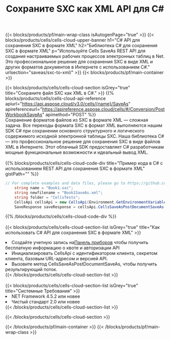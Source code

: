 ﻿---
title:  Сохраните SXC как XML API для C#
description:  Использование Aspose.Cells Cloud SDK для C# для сохранения файла формата SXC в виде файла формата XML.
url: /ru/net/saveas/sxc-to-xml/
---
{{< blocks/products/pf/main-wrap-class isAutogenPage="true" >}}
{{< blocks/products/cells/cells-cloud-upper-banner h1="C# API для сохранения SXC в формате XML" h2="Библиотека C# для сохранения SXC в формате XML" p="Используйте Cells SaveAs REST API для создания настраиваемых рабочих процессов электронных таблиц в Net. Это профессиональное решение для сохранения SXC в виде XML и других форматов документов в Интернете с использованием C#." urlsection="saveas/sxc-to-xml/" >}}
{{< blocks/products/pf/main-container >}}

{{< blocks/products/cells/cells-cloud-section isGrey="true" title="Сохраните файл SXC как XML в C#." >}}
{{% blocks/products/cells/cells-cloud-api-reference apiurl="https://api.aspose.cloud/v3.0/cells/{name}/SaveAs" apireferenceurl="https://apireference.aspose.cloud/cells/#/Conversion/PostWorkbookSaveAs" apimethod="POST" %}}
<br/>
Сохранение форматов файлов из SXC в формате XML — сложная задача. Все переходы формата SXC в формат XML выполняются нашим SDK C# при сохранении основного структурного и логического содержимого исходной электронной таблицы SXC. Наша библиотека C# — это профессиональное решение для сохранения SXC в виде файлов XML в Интернете. Этот облачный SDK предоставляет C# разработчикам мощные функциональные возможности и идеальный вывод XML.
<br/>
<br/>
{{% blocks/products/cells/cells-cloud-code-div title="Пример кода в C# с использованием REST API для сохранения SXC в формате XML" gistPath="" %}}
  
```cs
// For complete examples and data files, please go to https://github.com/aspose-cells-cloud/aspose-cells-cloud-dotnet/
    string name = "Book1.sxc";
    string newfilename = "Book1SaveAs.xml";
    string folder = "CellsTests";
    CellsApi cellsApi = new CellsApi(Environment.GetEnvironmentVariable("ProductClientId"), Environment.GetEnvironmentVariable("ProductClientSecret"));
    SaveResponse saveResponse = cellsApi.CellsSaveAsPostDocumentSaveAs(name, null, newfilename, null,null,folder);
```
  
{{% /blocks/products/cells/cells-cloud-code-div %}}
<br/>
<br/>
{{< blocks/products/cells/cells-cloud-section-list isGrey="true" title="Как использовать C# API для сохранения SXC в формате XML" >}}
<li> Создайте учетную запись на<a href="https://dashboard.aspose.cloud/">Панель приборов</a> чтобы получить бесплатную информацию о квоте и авторизации API</li>
<li>Инициализировать CellsApi с идентификатором клиента, секретом клиента, базовым URL-адресом и версией API.</li>
<li>Вызовите метод CellsSaveAsPostDocumentSaveAs, чтобы получить результирующий поток.</li>
{{< /blocks/products/cells/cells-cloud-section-list >}}
<br/>
<br/>
{{< blocks/products/cells/cells-cloud-section-list isGrey="true" title="Системные Требования" >}}
<li>NET Framework 4.5.2 или новее</li>
<li>Чистый стандарт 2.0 или новее</li>
{{< /blocks/products/cells/cells-cloud-section-list >}}

{{< /blocks/products/cells/cells-cloud-section >}}

{{< /blocks/products/pf/main-container >}}
{{< /blocks/products/pf/main-wrap-class >}}
